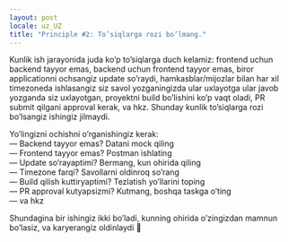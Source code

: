 ```yaml
---
layout: post
locale: uz_UZ
title: "Principle #2: To’siqlarga rozi bo’lmang."
---
```


Kunlik ish jarayonida juda ko’p to’siqlarga duch kelamiz: frontend uchun backend tayyor emas, backend uchun frontend tayyor emas, biror applicationni ochsangiz update so’raydi, hamkasblar/mijozlar bilan har xil timezoneda ishlasangiz siz savol yozganingizda ular uxlayotga ular javob yozganda siz uxlayotgan, proyektni build bo’lishini ko’p vaqt oladi, PR submit qilgani approval kerak, va hkz. Shunday kunlik to’siqlarga rozi bo’lsangiz ishingiz jilmaydi.

Yo’lingizni ochishni o’rganishingiz kerak:\
— Backend tayyor emas? Datani mock qiling\
— Frontend tayyor emas? Postman ishlating\
— Update so’rayaptimi? Bermang, kun ohirida qiling\
— Timezone farqi? Savollarni oldinroq so’rang\
— Build qilish kuttiryaptimi? Tezlatish yo’llarini toping\
— PR approval kutyapsizmi? Kutmang, boshqa taskga o’ting\
— va hkz

Shundagina bir ishingiz ikki bo’ladi, kunning ohirida o’zingizdan mamnun bo’lasiz, va karyerangiz oldinlaydi 🚀